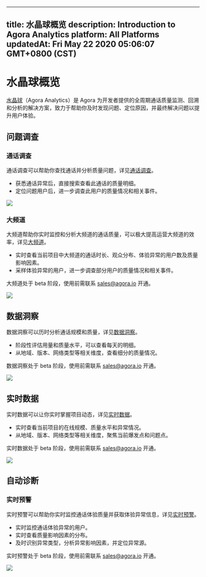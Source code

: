 
---
title: 水晶球概览
description: Introduction to Agora Analytics
platform: All Platforms
updatedAt: Fri May 22 2020 05:06:07 GMT+0800 (CST)
---
# 水晶球概览
[水晶球](https://console.agora.io/analytics/call/search)（Agora Analytics）是 Agora 为开发者提供的全周期通话质量监测、回溯和分析的解决方案，致力于帮助你及时发现问题、定位原因，并最终解决问题以提升用户体验。

## 问题调查

### 通话调查

通话调查可以帮助你查找通话并分析质量问题，详见[通话调查](../../cn/Agora%20Platform/aa_call_search.md)。

- 获悉通话异常后，直接搜索查看此通话的质量明细。
- 定位问题用户后，进一步调查此用户的质量情况和相关事件。

![](https://web-cdn.agora.io/docs-files/1570614244033)

### 大频道

大频道帮助你实时监控和分析大频道的通话质量，可以极大提高运营大频道的效率，详见[大频道](../../cn/Agora%20Platform/aa_big_channel.md)。

- 实时查看当前项目中大频道的通话时长、观众分布、体验异常的用户数及质量影响因素。
- 采样体验异常的用户，进一步调查部分用户的质量情况和相关事件。

<div class="alert info">大频道处于 beta 阶段，使用前需联系 <a href="mailto:sales@agora.io">sales@agora.io</a > 开通。</div>

![](https://web-cdn.agora.io/docs-files/1581394768141)

## 数据洞察

数据洞察可以历时分析通话规模和质量，详见[数据洞察](../../cn/Agora%20Platform/aa_data_insight.md)。

- 阶段性评估用量和质量水平，可以查看每天的明细。
- 从地域、版本、网络类型等相关维度，查看细分的质量情况。

<div class="alert info">数据洞察处于 beta 阶段，使用前需联系 <a href="mailto:sales@agora.io">sales@agora.io</a > 开通。</div>

![](https://web-cdn.agora.io/docs-files/1570614259951)

## 实时数据

实时数据可以让你实时掌握项目动态，详见[实时数据](../../cn/Agora%20Platform/aa_live_data.md)。

- 实时查看当前项目的在线规模、质量水平和异常情况。
- 从地域、版本、网络类型等相关维度，聚焦当前爆发点和问题点。

<div class="alert info">实时数据处于 beta 阶段，使用前需联系 <a href="mailto:sales@agora.io">sales@agora.io</a > 开通。</div>

![](https://web-cdn.agora.io/docs-files/1571122964978)

## 自动诊断

### 实时预警

实时预警可以帮助你实时监控通话体验质量并获取体验异常信息，详见[实时预警](../../cn/Agora%20Platform/aa_realtime_alarm.md)。

- 实时监控通话体验异常的用户。
- 实时查看质量影响因素的分布。
- 及时识别异常类型，分析异常影响因素，并定位异常源。

<div class="alert info">实时预警处于 beta 阶段，使用前需联系 <a href="mailto:sales@agora.io">sales@agora.io</a > 开通。</div>

![](https://web-cdn.agora.io/docs-files/1588839263541)

